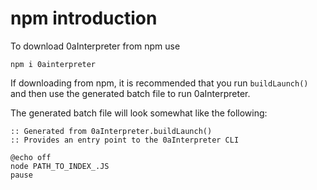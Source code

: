 # npm introduction

To download 0aInterpreter from npm use
```
npm i 0ainterpreter
```

If downloading from npm, it is recommended that you run `buildLaunch()` and then use the generated batch file to run 0aInterpreter.

The generated batch file will look somewhat like the following:

```batch
:: Generated from 0aInterpreter.buildLaunch()
:: Provides an entry point to the 0aInterpreter CLI

@echo off
node PATH_TO_INDEX_.JS
pause
```